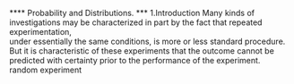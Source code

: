 **** Probability and Distributions. 
*** 1.Introduction
Many kinds of investigations may be characterized in part by the fact that repeated experimentation,   
under essentially the same conditions, is more or less standard procedure.  
But it is characteristic of these experiments that the outcome cannot be predicted with certainty prior to the performance of the experiment.  
random experiment
